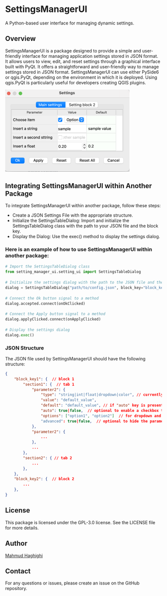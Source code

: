 # SettingsManagerUI
A Python-based user interface for managing dynamic settings.

## Overview

SettingsManagerUI is a package designed to provide a simple and user-friendly interface for managing application settings stored in JSON format. It allows users to view, edit, and reset settings through a graphical interface built with PyQt.
It offers a straightforward and user-friendly way to manage settings stored in JSON format. SettingsManagerUI can use either PySide6 or qgis.PyQt, depending on the environment in which it is deployed. Using qgis.PyQt is particularly useful for developers creating QGIS plugins. 

<img src="docs/screenshot.png" alt="Sample GUI" width="400"/>

## Integrating SettingsManagerUI within Another Package
To integrate SettingsManagerUI within another package, follow these steps:  
- Create a JSON Settings File with the appropriate structure.
- Initialize the SettingsTableDialog: Import and initialize the SettingsTableDialog class with the path to your JSON file and the block key.  
- Display the Dialog: Use the exec() method to display the settings dialog.

### Here is an example of how to use SettingsManagerUI within another package:

```python
# Import the SettingsTableDialog class
from setting_manager_ui.setting_ui import SettingsTableDialog

# Initialize the settings dialog with the path to the JSON file and the block key
dialog = SettingsTableDialog("path/to/config.json", block_key="block_key")

# Connect the Ok button signal to a method
dialog.accepted.connect(onOkClicked)

# Connect the Apply button signal to a method
dialog.applyClicked.connect(onApplyClicked)

# Display the settings dialog
dialog.exec()

```


### JSON Structure

The JSON file used by SettingsManagerUI should have the following structure:

```json
{
    "block_key1": {  // block 1
        "section1": {  // tab 1
            "parameter2": {
                "type": "string|int|float|dropdown|color", // currently five types are supported
                "value": "default_value",
                "default": "default_value", // if "auto" key is present, "default"=true|false is used as the default value  
                "auto": true|false,  // optional to enable a checkbox to enable automatic value
                "options": ["option1", "option2"]  // for dropdown and color only
                "advanced": true|false,  // optional to hide the parameter in the basic view
            },
            "parameter2": {
                ...
            },
            ...
        },
        "section2": { // tab 2
            ...
        },
    },
    "block_key2": {  // block 2
        ...
    },
}
```


## License
This package is licensed under the GPL-3.0 license. See the LICENSE file for more details.

## Author
[Mahmud Haghighi](https://www.ipi.uni-hannover.de/en/haghighi/)

## Contact
For any questions or issues, please create an issue on the GitHub repository.

